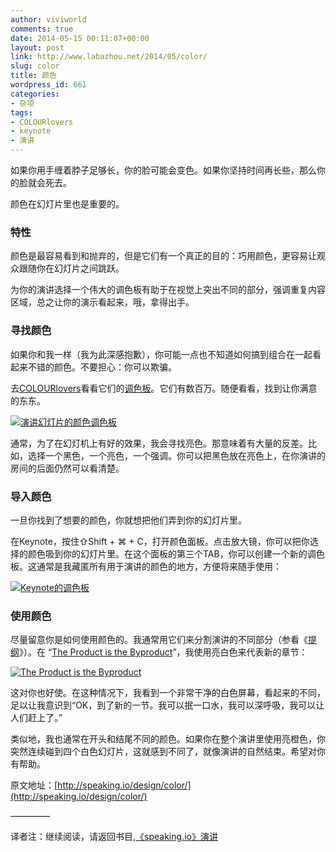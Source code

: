 ```yaml
---
author: viviworld
comments: true
date: 2014-05-15 00:11:07+00:00
layout: post
link: http://www.labazhou.net/2014/05/color/
slug: color
title: 颜色
wordpress_id: 661
categories:
- 杂项
tags:
- COLOURlovers
- keynote
- 演讲
---
```


如果你用手缠着脖子足够长，你的脸可能会变色。如果你坚持时间再长些，那么你的脸就会死去。

颜色在幻灯片里也是重要的。


### 特性


颜色是最容易看到和抛弃的，但是它们有一个真正的目的：巧用颜色，更容易让观众跟随你在幻灯片之间跳跃。

为你的演讲选择一个伟大的调色板有助于在视觉上突出不同的部分，强调重复内容区域，总之让你的演示看起来，哦，拿得出手。


### 寻找颜色


如果你和我一样（我为此深感抱歉），你可能一点也不知道如何搞到组合在一起看起来不错的颜色。不要担心：你可以欺骗。

去[COLOURlovers](http://www.colourlovers.com/)看看它们的[调色板](http://www.colourlovers.com/palettes)。它们有数百万。随便看看，找到让你满意的东东。

[![演讲幻灯片的颜色调色板](http://www.labazhou.net/wp-content/uploads/2014/05/scheme-1024x259.png)](http://www.labazhou.net/wp-content/uploads/2014/05/scheme.png)

通常，为了在幻灯机上有好的效果，我会寻找亮色。那意味着有大量的反差。比如，选择一个黑色，一个亮色，一个强调。你可以把黑色放在亮色上，在你演讲的房间的后面仍然可以看清楚。


### 导入颜色


一旦你找到了想要的颜色，你就想把他们弄到你的幻灯片里。

在Keynote，按住⇧Shift + ⌘ + C，打开颜色面板。点击放大镜，你可以把你选择的颜色吸到你的幻灯片里。在这个面板的第三个TAB，你可以创建一个新的调色板。这通常是我藏匿所有用于演讲的颜色的地方，方便将来随手使用：

[![Keynote的调色板](http://www.labazhou.net/wp-content/uploads/2014/05/onions-1024x224.png)](http://www.labazhou.net/wp-content/uploads/2014/05/onions.png)


### 使用颜色


尽量留意你是如何使用颜色的。我通常用它们来分割演讲的不同部分（参看《[提纲](http://www.labazhou.net/2014/03/an-outline/)》）。在 “[The Product is the Byproduct](http://zachholman.com/talk/product-is-the-byproduct/)”，我使用亮白色来代表新的章节：

[![ The Product is the Byproduct](http://www.labazhou.net/wp-content/uploads/2014/05/byproduct-1024x350.png)](http://www.labazhou.net/wp-content/uploads/2014/05/byproduct.png)

这对你也好使。在这种情况下，我看到一个非常干净的白色屏幕，看起来的不同，足以让我意识到“OK，到了新的一节。我可以抿一口水，我可以深呼吸，我可以让人们赶上了。”

类似地，我也通常在开头和结尾不同的颜色。如果你在整个演讲里使用亮橙色，你突然连续碰到四个白色幻灯片，这就感到不同了，就像演讲的自然结束。希望对你有帮助。

原文地址：[http://speaking.io/design/color/](http://speaking.io/design/color/)

————–

译者注：继续阅读，请返回书目,[《speaking.io》演讲](http://www.labazhou.net/speaking/)
